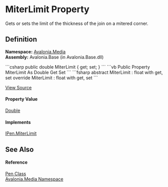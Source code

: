 # MiterLimit Property


Gets or sets the limit of the thickness of the join on a mitered corner.



## Definition
**Namespace:** <a href="N_Avalonia_Media">Avalonia.Media</a>  
**Assembly:** Avalonia.Base (in Avalonia.Base.dll)

<Tabs groupId="api-code-preview">
<TabItem value="csharp" label="C#">
```csharp
public double MiterLimit { get; set; }
```
</TabItem>
<TabItem value="vb" label="VB">
```vb
Public Property MiterLimit As Double
	Get
	Set
```
</TabItem>
<TabItem value="fsharp" label="F#">
```fsharp
abstract MiterLimit : float with get, set
override MiterLimit : float with get, set
```
</TabItem>
</Tabs>



<a href="https://github.com/AvaloniaUI/Avalonia/tree/master/src/Avalonia.Base/Media/Pen.cs#L163" title="View the source code">View Source</a>



#### Property Value
<a href="https://learn.microsoft.com/dotnet/api/system.double" target="_blank" rel="noopener noreferrer">Double</a>

#### Implements
<a href="P_Avalonia_Media_IPen_MiterLimit">IPen.MiterLimit</a>  


## See Also


#### Reference
<a href="T_Avalonia_Media_Pen">Pen Class</a>  
<a href="N_Avalonia_Media">Avalonia.Media Namespace</a>  

